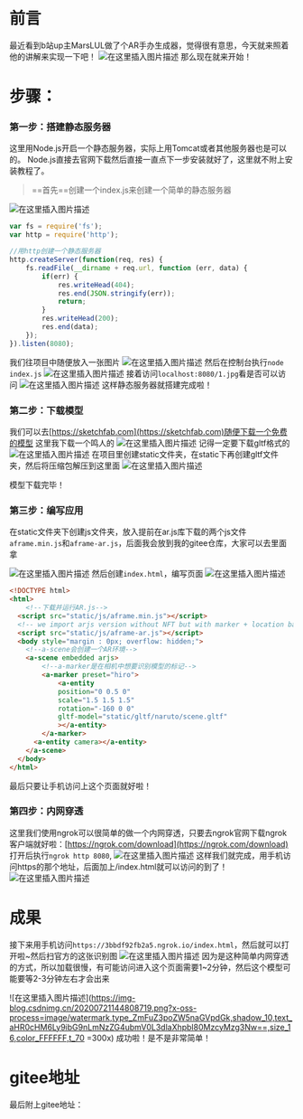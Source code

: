 # 前言
最近看到b站up主MarsLUL做了个AR手办生成器，觉得很有意思，今天就来照着他的讲解来实现一下吧！
![在这里插入图片描述](https://images.gitee.com/uploads/images/2020/0721/145931_d0f432ab_7641703.png)
那么现在就来开始！

# 步骤：
### 第一步：搭建静态服务器
这里用Node.js开启一个静态服务器，实际上用Tomcat或者其他服务器也是可以的。
Node.js直接去官网下载然后直接一直点下一步安装就好了，这里就不附上安装教程了。
> ==首先==创建一个index.js来创建一个简单的静态服务器

![在这里插入图片描述](https://images.gitee.com/uploads/images/2020/0721/145931_073bf682_7641703.png)

```javascript
var fs = require('fs');
var http = require('http');

//用http创建一个静态服务器
http.createServer(function(req, res) {
    fs.readFile(__dirname + req.url, function (err, data) {
        if(err) {
            res.writeHead(404);
            res.end(JSON.stringify(err));
            return;
        }
        res.writeHead(200);
        res.end(data);
    });
}).listen(8080);
```
我们往项目中随便放入一张图片
![在这里插入图片描述](https://images.gitee.com/uploads/images/2020/0721/145931_24b450a0_7641703.png)
然后在控制台执行`node index.js`
![在这里插入图片描述](https://images.gitee.com/uploads/images/2020/0721/145931_913046a0_7641703.png)
接着访问`localhost:8080/1.jpg`看是否可以访问
![在这里插入图片描述](https://images.gitee.com/uploads/images/2020/0721/145932_bb22dfec_7641703.png)
这样静态服务器就搭建完成啦！

### 第二步：下载模型
我们可以去[https://sketchfab.com](https://sketchfab.com)随便下载一个免费的模型
这里我下载一个鸣人的
![在这里插入图片描述](https://images.gitee.com/uploads/images/2020/0721/145932_5f67efa0_7641703.png)
记得一定要下载gltf格式的
![在这里插入图片描述](https://images.gitee.com/uploads/images/2020/0721/145932_41286d02_7641703.png)
在项目里创建static文件夹，在static下再创建gltf文件夹，然后将压缩包解压到这里面
![在这里插入图片描述](https://images.gitee.com/uploads/images/2020/0721/145932_0aad7317_7641703.png)

模型下载完毕！

### 第三步：编写应用
在static文件夹下创建js文件夹，放入提前在ar.js库下载的两个js文件`aframe.min.js`和`aframe-ar.js`，后面我会放到我的gitee仓库，大家可以去里面拿

![在这里插入图片描述](https://images.gitee.com/uploads/images/2020/0721/145932_a22a1506_7641703.png)
然后创建`index.html`，编写页面
![在这里插入图片描述](https://images.gitee.com/uploads/images/2020/0721/145933_e95d9168_7641703.png)

```html
<!DOCTYPE html>
<html>
    <!--下载并运行AR.js-->
  <script src="static/js/aframe.min.js"></script>
  <!-- we import arjs version without NFT but with marker + location based support -->
  <script src="static/js/aframe-ar.js"></script>
  <body style="margin : 0px; overflow: hidden;">
    <!--a-scene会创建一个AR环境-->
    <a-scene embedded arjs>
        <!--a-marker是在相机中想要识别模型的标记-->
        <a-marker preset="hiro">
            <a-entity
            position="0 0.5 0"
            scale="1.5 1.5 1.5"
            rotation="-160 0 0"
            gltf-model="static/gltf/naruto/scene.gltf"
            ></a-entity>
        </a-marker>
      <a-entity camera></a-entity>
    </a-scene>
  </body>
</html>
```
最后只要让手机访问上这个页面就好啦！

### 第四步：内网穿透
这里我们使用ngrok可以很简单的做一个内网穿透，只要去ngrok官网下载ngrok客户端就好啦：[https://ngrok.com/download](https://ngrok.com/download)
打开后执行`ngrok http 8080`,
![在这里插入图片描述](https://images.gitee.com/uploads/images/2020/0721/145932_8d1eba5d_7641703.png)
这样我们就完成，用手机访问https的那个地址，后面加上/index.html就可以访问的到了！
![在这里插入图片描述](https://images.gitee.com/uploads/images/2020/0721/145933_2e0cdab1_7641703.png)
# 成果
接下来用手机访问`https://3bbdf92fb2a5.ngrok.io/index.html`，然后就可以打开啦~然后扫官方的这张识别图
![在这里插入图片描述](https://images.gitee.com/uploads/images/2020/0721/145933_dcc00ed6_7641703.png)
因为是这种简单内网穿透的方式，所以加载很慢，有可能访问进入这个页面需要1~2分钟，然后这个模型可能要等2-3分钟左右才会出来

![在这里插入图片描述](https://img-blog.csdnimg.cn/20200721144808719.png?x-oss-process=image/watermark,type_ZmFuZ3poZW5naGVpdGk,shadow_10,text_aHR0cHM6Ly9ibG9nLmNzZG4ubmV0L3dlaXhpbl80MzcyMzg3Nw==,size_16,color_FFFFFF,t_70 =300x)
成功啦！是不是非常简单！

# gitee地址
最后附上gitee地址：







